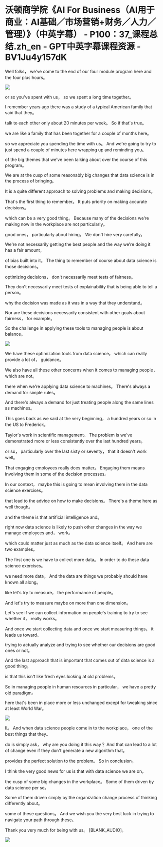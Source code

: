 # 沃顿商学院《AI For Business（AI用于商业：AI基础／市场营销+财务／人力／管理）》（中英字幕） - P100：37_课程总结.zh_en - GPT中英字幕课程资源 - BV1Ju4y157dK

 Well folks， we've come to the end of our four module program here and the four plus hours。



![](img/73076432b81e2a9c5884897a7165382e_1.png)

 or so you've spent with us， so we spent a long time together。

 I remember years ago there was a study of a typical American family that said that they。

 talk to each other only about 20 minutes per week。 So if that's true。

 we are like a family that has been together for a couple of months here。

 so we appreciate you spending the time with us。 And we're going to try to just spend a couple of minutes here wrapping up and reminding you。

 of the big themes that we've been talking about over the course of this program。

 We are at the cusp of some reasonably big changes that data science is in the process of bringing。

 It is a quite different approach to solving problems and making decisions。

 That's the first thing to remember。 It puts priority on making accurate decisions。

 which can be a very good thing。 Because many of the decisions we're making now in the workplace are not particularly。

 good ones， particularly about hiring。 We don't hire very carefully。

 We're not necessarily getting the best people and the way we're doing it has a fair amount。

 of bias built into it。 The thing to remember of course about data science is those decisions。

 optimizing decisions， don't necessarily meet tests of fairness。

 They don't necessarily meet tests of explainability that is being able to tell a person。

 why the decision was made as it was in a way that they understand。

 Nor are these decisions necessarily consistent with other goals about fairness， for example。

 So the challenge in applying these tools to managing people is about balance。



![](img/73076432b81e2a9c5884897a7165382e_3.png)

 We have these optimization tools from data science， which can really provide a lot of， guidance。

 We also have all these other concerns when it comes to managing people， which are not。

 there when we're applying data science to machines。 There's always a demand for simple rules。

 And there's always a demand for just treating people along the same lines as machines。

 This goes back as we said at the very beginning， a hundred years or so in the US to Frederick。

 Taylor's work in scientific management。 The problem is we've demonstrated more or less consistently over the last hundred years。

 or so， particularly over the last sixty or seventy， that it doesn't work well。

 That engaging employees really does matter。 Engaging them means involving them in some of the decision processes。

 In our context， maybe this is going to mean involving them in the data science exercises。

 that lead to the advice on how to make decisions。 There's a theme here as well though。

 and the theme is that artificial intelligence and。

 right now data science is likely to push other changes in the way we manage employees and， work。

 which could matter just as much as the data science itself。 And here are two examples。

 The first one is we have to collect more data。 In order to do these data science exercises。

 we need more data。 And the data are things we probably should have known all along。

 like let's try to measure， the performance of people。

 And let's try to measure maybe on more than one dimension。

 Let's see if we can collect information on people's training to try to see whether it， really works。

 And once we start collecting data and once we start measuring things， it leads us toward。

 trying to actually analyze and trying to see whether our decisions are good ones or not。

 And the last approach that is important that comes out of data science is a good thing。

 is that this isn't like fresh eyes looking at old problems。

 So in managing people in human resources in particular， we have a pretty old paradigm。

 here that's been in place more or less unchanged except for tweaking since at least World War。



![](img/73076432b81e2a9c5884897a7165382e_5.png)

 II。 And when data science people come in to the workplace， one of the best things that they。

 do is simply ask， why are you doing it this way？ And that can lead to a lot of change even if they don't generate a new algorithm that。

 provides the perfect solution to the problem。 So in conclusion。

 I think the very good news for us is that with data science we are on。

 the cusp of some big changes in the workplace。 Some of them driven by data science per se。

 Some of them driven simply by the organization change process of thinking differently about。

 some of these questions。 And we wish you the very best luck in trying to navigate your path through these。

 Thank you very much for being with us。 [BLANK_AUDIO]。



![](img/73076432b81e2a9c5884897a7165382e_7.png)